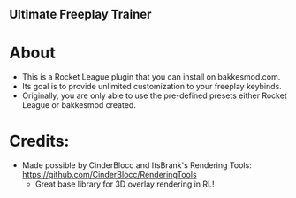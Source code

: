 ## Ultimate Freeplay Trainer
# About
- This is a Rocket League plugin that you can install on bakkesmod.com.
- Its goal is to provide unlimited customization to your freeplay keybinds.
- Originally, you are only able to use the pre-defined presets either Rocket League or bakkesmod created.

# Credits:
- Made possible by CinderBlocc and ItsBrank's Rendering Tools: https://github.com/CinderBlocc/RenderingTools
  - Great base library for 3D overlay rendering in RL! 
